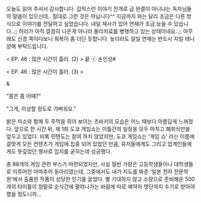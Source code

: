 오늘도 읽어 주셔서 감사합니다.
갑작스런 이야기 전개로 급 완결이 아니냐는 독자님들의 말씀이 있으신데..
절대로 그런 것은 아닙니다^^
지금까지 와는 달리 조금은 다른 방식으로 이야기를 전달하고 싶었습니다.
내일 제사가 있어 연재가 조금 늦을 수 있습니다..;;
허리가 아직 깔끔히 나은게 아니라 물리치료를 병행하고 있는 상태이네요..;;
아무래도 신경 쪽이다보니 회복이 좀 더딘 듯합니다.
늦더라도 일일 연재는 반드시 지킬 테니 양해 부탁드립니다. 

< EP. 46 : 많은 시간이 흘러. (2) > 끝
ⓒ 손인성#

< EP. 46 : 많은 시간이 흘러. (3) >

& 

"몸은 좀 어때?" 

"그게, 이상할 정도로 가벼워요." 

밝은 미소와 함께 두 주먹을 쥐어 보이는 츠바키의 모습은 어느 때보다 아름답게 느껴졌다. 
앞으로 한 시간 뒤, 제 1회 도쿄 게임쇼는 이틀간의 일정을 모두 마치고 폐회식만을 앞두고 있었다. 
비록 민텐도는 참여 하지 않았지만, 도쿄 게임쇼는 '게임 쇼' 라는 이름에 걸맞게 모든 컨텐츠가 게임에 집중 되어 있었던 만큼, 유저들에게도 그리고 업계인들에게도 뜻깊었던 행사로 입지를 굳히는데 성공했다. 

총 88개의 게임 관련 부스가 마련되었지만, 사실 절반 가량은 고등학생들이나 대학생들로 이루어진 아마추어 동아리였는데, 그중에서도 내가 지도를 봐준 '일본 전자 전문학원'에서 출품한 작품이 상당한 인기를 끌었다. 
별 기대하지 않고 소량으로 준비해온 500개의 타이틀이 정말로 순식간에 팔려나가는 바람에 따로 예약자 명단까지 수기로 받아야 했을 정도니까... 